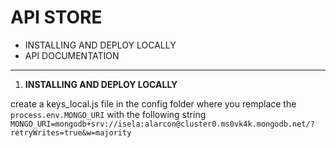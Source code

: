 # API STORE

- INSTALLING AND DEPLOY LOCALLY
- API DOCUMENTATION

---

1. **INSTALLING AND DEPLOY LOCALLY**

create a keys_local.js file in the config folder where you remplace the `process.env.MONGO_URI` with the following string
`MONGO_URI=mongodb+srv://isela:alarcon@cluster0.ms0vk4k.mongodb.net/?retryWrites=true&w=majority`
